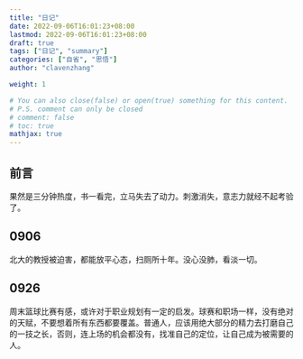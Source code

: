 ```yaml
---
title: "日记"
date: 2022-09-06T16:01:23+08:00
lastmod: 2022-09-06T16:01:23+08:00
draft: true
tags: ["日记", "summary"]
categories: ["自省", "思悟"]
author: "clavenzhang"

weight: 1

# You can also close(false) or open(true) something for this content.
# P.S. comment can only be closed
# comment: false
# toc: true
mathjax: true
---
```


## 前言
果然是三分钟热度，书一看完，立马失去了动力。刺激消失，意志力就经不起考验了。

## 0906
北大的教授被迫害，都能放平心态，扫厕所十年。没心没肺，看淡一切。

## 0926
周末篮球比赛有感，或许对于职业规划有一定的启发。球赛和职场一样，没有绝对的天赋，不要想着所有东西都要覆盖。普通人，应该用绝大部分的精力去打磨自己的一技之长，否则，连上场的机会都没有，找准自己的定位，让自己成为被需要的人。